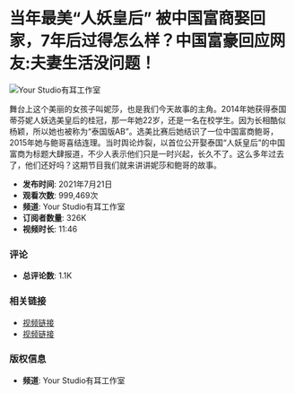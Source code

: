 # 当年最美“人妖皇后” 被中国富商娶回家，7年后过得怎么样？中国富豪回应网友:夫妻生活没问题！

![Your Studio有耳工作室](https://i.ytimg.com/an/FhktojBok7f7CD4ykaRKTA/featured_channel.jpg?v=5da4bb0d)

舞台上这个美丽的女孩子叫妮莎，也是我们今天故事的主角。2014年她获得泰国蒂芬妮人妖选美皇后的桂冠，那一年她22岁，还是一名在校学生。因为长相酷似杨颖，所以她也被称为“泰国版AB”。选美比赛后她结识了一位中国富商鲍哥，2015年她与鲍哥喜结连理。当时舆论炸裂，以首位公开娶泰国“人妖皇后”的中国富商为标题大肆报道，不少人表示他们只是一时兴起，长久不了。这么多年过去了，他们还好吗？这期节目我们就来讲讲妮莎和鲍哥的故事。

- **发布时间**: 2021年7月21日
- **观看次数**: 999,469次
- **频道**: Your Studio有耳工作室
- **订阅者数量**: 326K
- **视频时长**: 11:46

### 评论
- **总评论数**: 1.1K 

### 相关链接
- [视频链接](https://www.youtube.com/watch?v=mqyaUflF4Yc)
- [视频链接](https://www.youtube.com/watch?v=qPu0Qm-ACCs)

### 版权信息
- **频道**: Your Studio有耳工作室
<!-- tcd_original_link https://www.youtube.com/watch?v=Y67AO9U6Mqw -->
